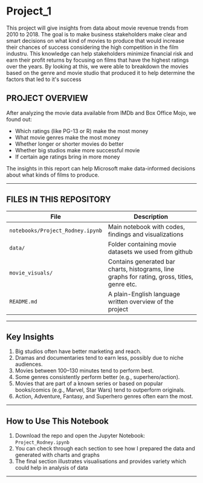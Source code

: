# Project_1

This project will give insights from data about movie revenue trends from 2010 to 2018. The goal is to make business stakeholders make clear and smart decisions on what kind of movies to produce that would increase their chances of success considering the high competition in the film industru. This knowledge can help stakeholders minimize financial risk and earn their profit returns by focusing on films that have the highest ratings over the years. By looking at this, we were able to breakdown the movies based on the genre and movie studio that produced it to help determine the factors that led to it's success
## PROJECT OVERVIEW

After analyzing the movie data available from IMDb and Box Office Mojo, we found out:

- Which ratings (like PG-13 or R) make the most money
- What movie genres make the most money
- Whether longer or shorter movies do better
- Whether big studios make more successful movie
- If certain age ratings bring in more money

The insights in this report can help Microsoft make data-informed decisions about what kinds of films to produce.

---

##  FILES IN THIS REPOSITORY

| File | Description |
|------|-------------|
| `notebooks/Project_Rodney.ipynb` | Main notebook with codes, findings and visualizations |
| `data/` | Folder containing movie datasets we used from github|
| `movie_visuals/` | Contains generated bar charts, histograms, line graphs for rating, gross, titles, genre  etc.|
| `README.md` | A plain-English language written overview of the project |

---

##  Key Insights

1.  Big studios often have better marketing and reach.
2.  Dramas and documentaries tend to earn less, possibly due to niche audiences.
3.  Movies between 100–130 minutes tend to perform best.
4.  Some genres consistently perform better (e.g., superhero/action).
5.   Movies that are part of a known series or based on popular books/comics (e.g., Marvel, Star Wars) tend to outperform originals.
6.  Action, Adventure, Fantasy, and Superhero genres often earn the most.

---

##  How to Use This Notebook

1. Download the repo and open the Jupyter Notebook:
   `Project_Rodney.ipynb`
3. You can check through each section to see how I prepared the data and generated with charts and graphs
4. The final section illustrates visualisations and provides variety which could help in analysis of data

---
